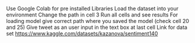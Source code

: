 Use Google Colab for pre installed Libraries
Load the dataset into your environment
Change the path in cell 3
Run all cells and see results
For loading model give correct path where you saved the model (check cell 20 and 25)
Give tweet as an user input in the text box at last cell
Link for data set https://www.kaggle.com/datasets/kazanova/sentiment140
